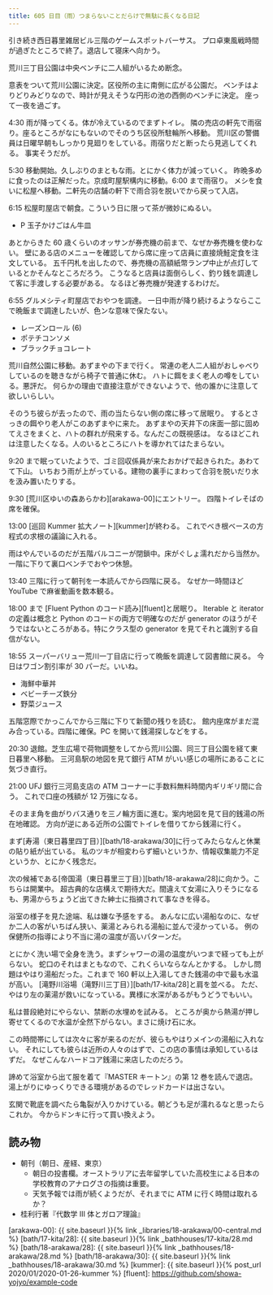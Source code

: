 ```yaml
---
title: 605 日目（雨）つまらないことだらけで無駄に長くなる日記
---
```


引き続き西日暮里雑居ビル三階のゲームスポットバーサス。
プロ卓東風戦時間が過ぎたところで終了。退店して寝床へ向かう。

荒川三丁目公園は中央ベンチに二人組がいるため断念。

意表をついて荒川公園に決定。区役所の主に南側に広がる公園だ。
ベンチはよりどりみどりなので、時計が見えそうな円形の池の西側のベンチに決定。
座って一夜を過ごす。

4:30 雨が降ってくる。体が冷えているのでまずトイレ。
隣の売店の軒先で雨宿り。座るところがなにもないのでそのうち区役所駐輪所へ移動。
荒川区の警備員は日曜早朝もしっかり見廻りをしている。雨宿りだと断ったら見逃してくれる。
事実そうだが。

5:30 移動開始。久しぶりのまともな雨。とにかく体力が減っていく。
昨晩多めに食ったのは正解だった。京成町屋駅構内に移動。6:00 まで雨宿り。
メシを食いに松屋へ移動。二軒先の店舗の軒下で雨合羽を脱いでから戻って入店。

6:15 松屋町屋店で朝食。こういう日に限って茶が微妙にぬるい。

* P 玉子かけごはん牛皿

あとからきた 60 歳くらいのオッサンが券売機の前まで、なぜか券売機を使わない。
壁にある店のメニューを確認してから席に座って店員に直接焼鮭定食を注文している。
五千円札を出したので、券売機の高額紙幣ランプ中止が点灯しているとかそんなところだろう。
こうなると店員は面倒らしく、釣り銭を調達して客に手渡しする必要がある。
なるほど券売機が発達するわけだ。

6:55 グルメシティ町屋店でおやつを調達。
一日中雨が降り続けるようならここで晩飯まで調達したいが、色ンな意味で保たない。

* レーズンロール (6)
* ポテチコンソメ
* ブラックチョコレート

荒川自然公園に移動。あずまやの下まで行く。
常連の老人二人組がおしゃべりしているのを聴きながら椅子で普通に休む。
ハトに餌をまく老人の噂をしている。悪評だ。
何らかの理由で直接注意ができないようで、他の誰かに注意して欲しいらしい。

そのうち彼らが去ったので、雨の当たらない側の席に移って居眠り。
するとさっきの餌やり老人がこのあずまやに来た。
あずまやの天井下の床面一部に固めてえさをまくと、ハトの群れが飛来する。なんだこの既視感は。
なるほどこれは注意したくなる。人のいるところにハトを導かれてはたまらない。

9:20 まで眠っていたようで、ゴミ回収係員が来たおかげで起きられた。あわてて下山。
いちおう雨が上がっている。建物の裏手にまわって合羽を脱いだり水を汲み置いたりする。

9:30 [荒川区ゆいの森あらかわ][arakawa-00]にエントリー。
四階トイレそばの席を確保。

13:00 [巡回 Kummer 拡大ノート][kummer]が終わる。
これでべき根ベースの方程式の求根の議論に入れる。

雨はやんでいるのだが五階バルコニーが閉鎖中。床がぐしょ濡れだから当然か。
一階に下りて裏口ベンチでおやつ休憩。

13:40 三階に行って朝刊を一本読んでから四階に戻る。
なぜか一時間ほど YouTube で麻雀動画を数本観る。

18:00 まで [Fluent Python のコード読み][fluent]と居眠り。
Iterable と iterator の定義は概念と Python のコードの両方で明確なのだが
generator のほうがそうではないところがある。特にクラス型の generator を見てそれと識別する自信がない。

18:55 スーパーバリュー荒川一丁目店に行って晩飯を調達して図書館に戻る。
今日はワゴン割引率が 30 パーだ。いいね。

* 海鮮中華丼
* ベビーチーズ鉄分
* 野菜ジュース

五階窓際でかっこんでから三階に下りて新聞の残りを読む。
館内座席がまだ混み合っている。四階に確保。PC を開いて銭湯探しなどをする。

20:30 退館。芝生広場で荷物調整をしてから荒川公園、同三丁目公園を経て東日暮里へ移動。
三河島駅の地図を見て銀行 ATM がいい感じの場所にあることに気づき直行。

21:00 UFJ 銀行三河島支店の ATM コーナーに手数料無料時間内ギリギリ間に合う。
これで口座の残額が 12 万強になる。

そのまま角を曲がりバス通りを三ノ輪方面に進む。案内地図を見て目的銭湯の所在地確認。
方向が逆にある近所の公園でトイレを借りてから銭湯に行く。

まず[寿湯（東日暮里四丁目）][bath/18-arakawa/30]に行ってみたらなんと休業の貼り紙が出ている。
私のツキが相変わらず細いというか、情報収集能力不足というか、とにかく残念だ。

次の候補である[帝国湯（東日暮里三丁目）][bath/18-arakawa/28]に向かう。こちらは開業中。
超古典的な店構えで期待大だ。間違えて女湯に入りそうになるも、男湯からちょうど出てきた紳士に指摘されて事なきを得る。

浴室の様子を見た途端、私は嫌な予感をする。
あんなに広い湯船なのに、なぜか二人の客がいちばん狭い、薬湯とみられる湯船に並んで浸かっている。
例の保健所の指導により不当に湯の温度が高いパターンだ。

とにかく洗い場で全身を洗う。まずシャワーの湯の温度がいつまで経っても上がらない。
蛇口のそれはまともなので、これくらいならなんとかする。
しかし問題はやはり湯船だった。これまで 160 軒以上入湯してきた銭湯の中で最も水温が高い。
[滝野川浴場（滝野川三丁目）][bath/17-kita/28]と肩を並べる。
ただ、やはり左の薬湯が救いになっている。異様に水深があるがもうどうでもいい。

私は普段絶対にやらない、禁断の水埋めを試みる。
ところが奥から熱湯が押し寄せてくるので水温が全然下がらない。まさに焼け石に水。

この時間帯にしては次々に客が来るのだが、彼らもやはりメインの湯船に入れない。
それにしても彼らは近所の人々のはずで、この店の事情は承知しているはずだ。
なぜこんなハードコア銭湯に来店したのだろう。

諦めて浴室から出て服を着て『MASTER キートン』の第 12 巻を読んで退店。
湯上がりにゆっくりできる環境があるのでレッドカードは出さない。

玄関で靴底を調べたら亀裂が入りかけている。朝どうも足が濡れるなと思ったらこれか。
今からドンキに行って買い換えよう。

## 読み物

* 朝刊（朝日、産経、東京）
  * 朝日の投書欄。オーストラリアに去年留学していた高校生による日本の学校教育のアナログさの指摘は重要。
  * 天気予報では雨が続くようだが、それまでに ATM に行く時間は取れるか？
* 桂利行著『代数学 III 体とガロア理論』

[arakawa-00]: {{ site.baseurl }}{% link _libraries/18-arakawa/00-central.md %}
[bath/17-kita/28]: {{ site.baseurl }}{% link _bathhouses/17-kita/28.md %}
[bath/18-arakawa/28]: {{ site.baseurl }}{% link _bathhouses/18-arakawa/28.md %}
[bath/18-arakawa/30]: {{ site.baseurl }}{% link _bathhouses/18-arakawa/30.md %}
[kummer]: {{ site.baseurl }}{% post_url 2020/01/2020-01-26-kummer %}
[fluent]: <https://github.com/showa-yojyo/example-code>
